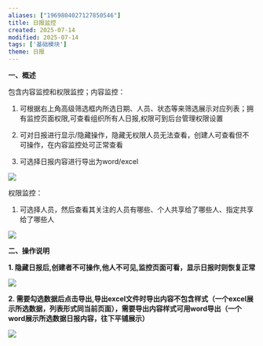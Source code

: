 ```yaml
---
aliases: ["1969804027127850546"]
title: 日报监控
created: 2025-07-14
modified: 2025-07-14
tags: ['基础模块']
theme: 日报
---
```


**一、概述**

包含内容监控和权限监控；内容监控：

1. 可根据右上角高级筛选框内所选日期、人员、状态等来筛选展示对应列表；拥有监控页面权限,可查看组织所有人日报,权限可到后台管理权限设置

2. 可对日报进行显示/隐藏操作，隐藏无权限人员无法查看，创建人可查看但不可操作，在内容监控处可正常查看

3. 可选择日报内容进行导出为word/excel

![](3bde56a2204f17ad12862e7d9c50c530.jpg)

权限监控：

1. 可选择人员，然后查看其关注的人员有哪些、个人共享给了哪些人、指定共享给了哪些人

![](6ca6c28dce65b08834c7a4354b6af3b9.jpg)

**二、操作说明**

**1. 隐藏日报后,创建者不可操作,他人不可见,监控页面可看，显示日报时则恢复正常**

![](b5b618954f391d8285e2962e261c4f4c.jpg)

**2. 需要勾选数据后点击导出,导出excel文件时导出内容不包含样式（一个excel展示所选数据，列表形式同当前页面），需要导出内容样式可用word导出（一个word展示所选数据日报内容，往下平铺展示）**

![](fd0580ce1e36e448c41a75cd5959b2de.jpg)